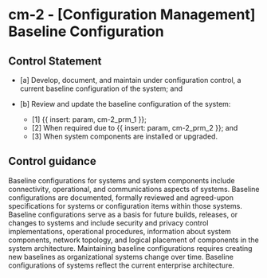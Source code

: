 # cm-2 - \[Configuration Management\] Baseline Configuration

## Control Statement

- \[a\] Develop, document, and maintain under configuration control, a current baseline configuration of the system; and

- \[b\] Review and update the baseline configuration of the system:

  - \[1\]  {{ insert: param, cm-2_prm_1 }};
  - \[2\] When required due to {{ insert: param, cm-2_prm_2 }}; and
  - \[3\] When system components are installed or upgraded.

## Control guidance

Baseline configurations for systems and system components include connectivity, operational, and communications aspects of systems. Baseline configurations are documented, formally reviewed and agreed-upon specifications for systems or configuration items within those systems. Baseline configurations serve as a basis for future builds, releases, or changes to systems and include security and privacy control implementations, operational procedures, information about system components, network topology, and logical placement of components in the system architecture. Maintaining baseline configurations requires creating new baselines as organizational systems change over time. Baseline configurations of systems reflect the current enterprise architecture.
